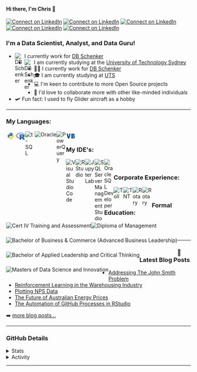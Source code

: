 #### Hi there, I'm Chris 👋


<!-- Shield details: https://shields.io/#your-badge -->
<!-- Good Badges Repo: https://github.com/alexandresanlim/Badges4-README.md-Profile -->
<!-- Another good Badges Repo: https://github.com/Ileriayo/markdown-badges -->
[![Connect on LinkedIn](https://img.shields.io/badge/--website?label=Website&logo=home-assistant&style=social)][website]
[![Connect on LinkedIn](https://img.shields.io/badge/--linkedin?label=LinkedIn&logo=linkedin&style=social)][linkedin]
[![Connect on LinkedIn](https://img.shields.io/badge/--stackoverflow?label=StackOverflow&logo=stack-overflow&style=social)][stackoverflow]
[![Connect on LinkedIn](https://img.shields.io/badge/--github?label=GitHub&logo=github&style=social)][github]
[![Connect on LinkedIn](https://img.shields.io/badge/--medium?label=Medium&logo=medium&style=social)][medium]

### I'm a Data Scientist, Analyst, and Data Guru!

- [<img align="left" alt="DB Schenker" width="26px" src="https://basefarm.se/wp-content/uploads/2019/05/deutsche-bahn-logo-png-8.png" />](https://www.dbschenker.com/au-en/about/innovation-digitalization "DB Schenker") I currently work for [DB Schenker](https://www.dbschenker.com/au-en/about/innovation-digitalization)
- [<img align="left" alt="DB Schenker" width="26px" src="https://storage-prtl-co.imgix.net/endor/organisations/11979/logos/1573589497_uts_logo_vertical_lockup_rgb_blk.jpg" />](https://mdsi.uts.edu.au/ "UTS") I am currently studying at the [University of Technology Sydney](https://mdsi.uts.edu.au/)
- 👨‍💼 I currently work for [DB Schenker](https://www.dbschenker.com/au-en/about/innovation-digitalization)
- 🎓 I am currently studying at [UTS](https://mdsi.uts.edu.au/)
- 💻 I'm keen to contribute to more Open Source projects
- 👯 I'd love to collaborate more with other like-minded individuals
- 🛩️ Fun fact: I used to fly Glider aircraft as a hobby

---

### My Languages:

[<img align="left" alt="Python" width="26px" src="https://raw.githubusercontent.com/github/explore/80688e429a7d4ef2fca1e82350fe8e3517d3494d/topics/python/python.png" />](https://www.python.org/ "Python")
[<img align="left" alt="R" width="26px" src="https://raw.githubusercontent.com/github/explore/80688e429a7d4ef2fca1e82350fe8e3517d3494d/topics/r/r.png" />](https://www.r-project.org/ "R")
[<img align="left" alt="t-SQL" width="26px" src="https://hackr.io/tutorials/learn-sql-server/logo/logo-sql-server?ver=1557508629" />](https://www.microsoft.com/en-au/sql-server/ "PL-SQL")
[<img align="left" alt="Oracle" height="26px" src="https://www.tenfold.com/wp-content/uploads/2017/05/icon-oracle-sales-cloud.png" />](https://oracle.com/database "Oracle Database")
[<img align="left" alt="PowerQuery" width="26px" src="https://computrain.com//wp-content/uploads/2018/02/pq-icon-150x150.png" />](https://docs.microsoft.com/en-us/power-query/ "Power Query")
[<img align="left" alt="VB" width="26px" src="https://raw.githubusercontent.com/vscode-icons/vscode-icons/master/icons/file_type_vb.svg" />](https://docs.microsoft.com/en-us/dotnet/visual-basic/ "Visual Basic")

</br>

### My IDE's:

[<img align="left" alt="Visual Studio Code" width="26px" src="https://upload.wikimedia.org/wikipedia/commons/thumb/9/9a/Visual_Studio_Code_1.35_icon.svg/1024px-Visual_Studio_Code_1.35_icon.svg.png" />](https://code.visualstudio.com/ "Visual Studio Code")
[<img align="left" alt="RStudio" width="26px" src="https://enholm.net/wp-content/uploads/2015/08/RStudio-Ball.png" />](https://rstudio.com/ "RStudio")
[<img align="left" alt="Jupyter Lab" width="26px" src="https://miro.medium.com/max/1036/1*FogMIj4gYwp3fTHLZuwavQ.png" />](https://jupyterlab.readthedocs.io/en/latest/ "Jupyter Lab")
[<img align="left" alt="SQL Server Management Studio" width="26px" src="https://www.edureka.co/blog/wp-content/uploads/2019/10/logo.png" />](https://docs.microsoft.com/en-us/sql/ssms/ "SQL Server Management Studio")
[<img align="left" alt="Oracle SQL Developer" width="26px" src="https://www.freeiconspng.com/uploads/sql-server-icon-png-28.png" />](http://oracle.com/technetwork/developer-tools/sql-developer/ "Oracle SQL Developer")

</br>

### Corporate Experience:

[<img align="left" alt="Toll" width="26px" src="https://seekvectorlogo.com/wp-content/uploads/2018/03/toll-group-vector-logo.png" />](https://www.tollgroup.com/ "Toll: 8 years")
[<img align="left" alt="TNT" width="26px" src="https://upload.wikimedia.org/wikipedia/commons/thumb/c/c9/TNT_Express_Logo.svg/1280px-TNT_Express_Logo.svg.png" />](https://www.tnt.com/ "TNT: 1 year")
[<img align="left" alt="Rotary" width="26px" src="https://logos-download.com/wp-content/uploads/2017/11/Rotary_International_logo_yellow.svg" />](http://www.rotaryaustralia.org.au/ "Rotary: 7 years")
[<img align="left" alt="Rotary" width="26px" src="https://basefarm.se/wp-content/uploads/2019/05/deutsche-bahn-logo-png-8.png" />](https://www.dbschenker.com/au-en/about/innovation-digitalization "DB Schenker: 3 years")

</br>

### Formal Education:

[<img align="left" alt="Cert IV Training and Assessment" height="40px" src="https://smartandskilled.nsw.gov.au/sands/logo/rto/90274/large" />](https://www.benchmark.edu.au/ "Cert IV Training and Assessment")
[<img align="left" alt="Diploma of Management" height="40px" src="https://smartandskilled.nsw.gov.au/sands/logo/rto/90274/large" />](https://www.benchmark.edu.au/ "Diploma of Management")
[<img align="left" alt="Bachelor of Business & Commerce (Advanced Business Leadership)" height="40px" src="https://www.greeningaustralia.org.au/wp-content/uploads/2017/11/University-of-Western-Sydney-final.png" />](https://www.westernsydney.edu.au/future/study/courses/undergraduate/bachelor-of-business-advanced-business-leadership.html "Bachelor of Business & Commerce (Advanced Business Leadership)")
[<img align="left" alt="Bachelor of Applied Leadership and Critical Thinking" height="40px" src="https://www.greeningaustralia.org.au/wp-content/uploads/2020/06/Western-Sydney-University_Stacked-Logo-200x200-1.png" />](https://www.westernsydney.edu.au/future/study/courses/undergraduate/bachelor-of-applied-leadership.html "Bachelor of Applied Leadership and Critical Thinking")
[<img align="left" alt="Masters of Data Science and Innovation" height="40px" src="https://storage-prtl-co.imgix.net/endor/organisations/11979/logos/1573589497_uts_logo_vertical_lockup_rgb_blk.jpg" />](https://www.westernsydney.edu.au/future/study/courses/undergraduate/bachelor-of-applied-leadership.html "Masters of Data Science and Innovation")

</br>
</br>

---

### 📕 Latest Blog Posts

<!-- Blog Post Workflow: https://github.com/gautamkrishnar/blog-post-workflow -->

<!-- BLOG-POST-LIST:START -->
- [Addressing The John Smith Problem](https://towardsdatascience.com/addressingthejohnsmithproblem-1533da4f7db8?source=rss-56d03114dd5a------2)
- [Reinforcement Learning in the Warehousing Industry](https://medium.com/ai-in-plain-english/reinforcement-learning-in-the-warehousing-industry-a5e7f1c28422?source=rss-56d03114dd5a------2)
- [Plotting NPS Data](https://medium.com/analytics-vidhya/plottingnps-2958b642a51f?source=rss-56d03114dd5a------2)
- [The Future of Australian Energy Prices](https://medium.com/trends-in-data-science/ausenergyprices-737b9cbe5540?source=rss-56d03114dd5a------2)
- [The Automation of GitHub Processes in RStudio](https://medium.com/@chrimaho/githubautomation-ce1b7616fa8c?source=rss-56d03114dd5a------2)
<!-- BLOG-POST-LIST:END -->

➡️ [more blog posts...][medium]

---

### GitHub Details

<details>
<summary>Stats</summary>

<!-- GitHub Stats: https://github.com/anuraghazra/github-readme-stats -->
<!-- Note: Set up as a one-row table, to get some pretty formatting of columns & borders -->

<table align="center">
<tr>
<td align="center">

[![GitHub Stats](https://chrimaho-github-readme-stats.vercel.app/api?username=chrimaho&show_icons=true&hide_border=true)][github]


</td>
<td align="center">

[![Top Langs](https://chrimaho-github-readme-stats.vercel.app/api/top-langs/?username=chrimaho&langs_count=8&hide_border=true&hide=html)][github]

</td>
</tr>
</table>

</details>

<details>
<summary>Activity</summary>

<!-- GitHub Activity: https://github.com/marketplace/actions/github-activity-readme -->

<!--START_SECTION:activity-->
<!--END_SECTION:activity-->

</details>

---

<!--
**chrimaho/chrimaho** is a ✨ _special_ ✨ repository because its `README.md` (this file) appears on your GitHub profile.

Here are some ideas to get you started:

- 🔭 I’m currently working on ...
- 🌱 I’m currently learning ...
- 👯 I’m looking to collaborate on ...
- 🤔 I’m looking for help with ...
- 💬 Ask me about ...
- 📫 How to reach me: ...
- 😄 Pronouns: ...
- ⚡ Fun fact: ...

-->

[website]: https://chrismahoney.com.au/?target=_blank
[linkedin]: https://www.linkedin.com/in/chrimaho/
[github]: https://github.com/chrimaho
[medium]: https://medium.com/@chrimaho
[stackoverflow]: https://stackoverflow.com/users/12036005/chrimaho